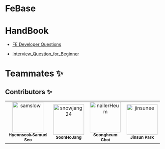 # FeBase


# HandBook

* [FE Developer Questions](https://github.com/h5bp/Front-end-Developer-Interview-Questions/tree/master/src/translations/korean#JS-%EA%B4%80%EB%A0%A8-%EC%A7%88%EB%AC%B8)

* [Interview_Question_for_Beginner](https://github.com/JaeYeopHan/Interview_Question_for_Beginner)

# Teammates :sparkles:
## Contributors :sparkles:
<table>
<tr>
                <td align="center">
                    <a href="https://github.com/samslow">
                        <img src="https://avatars1.githubusercontent.com/u/26738367?v=4" width="100;" alt="samslow"/>
                        <br />
                        <sub><b>Hyeonseok Samuel Seo</b></sub>
                    </a>
                </td>
                <td align="center">
                    <a href="https://github.com/snowjang24">
                        <img src="https://avatars3.githubusercontent.com/u/26768201?v=4" width="100;" alt="snowjang24"/>
                        <br />
                        <sub><b>SoonHoJang</b></sub>
                    </a>
                </td>
                <td align="center">
                    <a href="https://github.com/nailerHeum">
                        <img src="https://avatars0.githubusercontent.com/u/26620458?v=4" width="100;" alt="nailerHeum"/>
                        <br />
                        <sub><b>Seongheum Choi</b></sub>
                    </a>
                </td>
                <td align="center">
                    <a href="https://github.com/jinsunee">
                        <img src="https://avatars3.githubusercontent.com/u/31176502?v=4" width="100;" alt="jinsunee"/>
                        <br />
                        <sub><b>Jinsun Park</b></sub>
                    </a>
                </td></tr>
</table>

